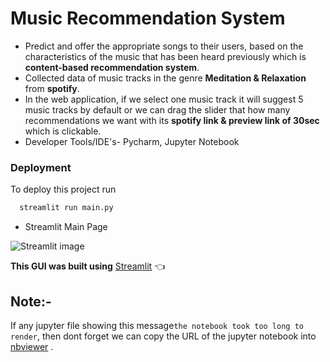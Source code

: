 # Music Recommendation System 

- Predict and offer the appropriate songs to their users, based on the characteristics of the music that has been heard
previously which is **content-based recommendation system**.
- Collected data of music tracks in the genre **Meditation & Relaxation** from **spotify**.
- In the web application, if we select one music track it will suggest 5 music tracks by default or we can drag the slider that how many recommendations we want with its **spotify link & preview link of 30sec** which is clickable.
- Developer Tools/IDE's- Pycharm, Jupyter Notebook

### Deployment

To deploy this project run

```bash 
  streamlit run main.py 
```
- Streamlit Main Page

![Streamlit image](https://user-images.githubusercontent.com/92504503/188112605-16224ee2-36ad-475d-a0e3-3bec16aaaadb.png)

**This GUI was built using** [Streamlit](https://docs.streamlit.io/streamlit-cloud/get-started) 👈

## Note:-

If any jupyter file showing this message``the notebook took too long to render``, then dont forget we can copy the URL of the jupyter notebook into [nbviewer](https://nbviewer.jupyter.org/) .

